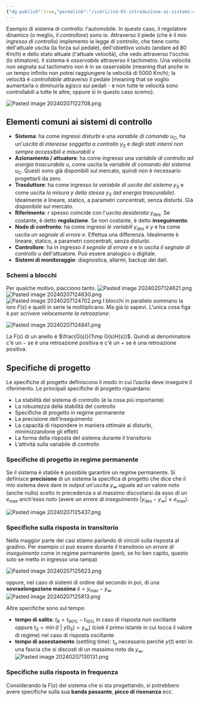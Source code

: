 ```yaml
---
{"dg-publish":true,"permalink":"/indri/ind-01-introduzione-ai-sistemi-di-controllo/"}
---
```


Esempio di sistema di controllo: l'automobile. In questo caso, il regolatore dinamico (o meglio, *il controllore*) sono io. Attraverso il piede (che è il mio *ingresso di controllo*) implemento la legge di controllo, che tiene conto dell'attuale uscita (la forza sul pedale), dell'obiettivo voluto (andare ad 80 Km/h) e dello stato attuale (l'attuale velocità), che vedo attraverso l'occhio (lo stimatore).
Il sistema è *osservabile* attraverso il tachimetro. Una velocità non segnata sul tachimetro non è in se osservabile (meaning that anche in un tempo infinito non potrei raggiungere la velocità di 5000 Km/h); la velocità è *controllabile* attraverso il pedale (meaning that se voglio aumentarla o diminuirla agisco sui pedali - e non tutte le velocità sono controllabili a tutte le altre, oppure sì in questo caso scemo).

![Pasted image 20240207122708.png](/img/user/img/Pasted%20image%2020240207122708.png)

## Elementi comuni ai sistemi di controllo
- **Sistema**: ha come ingressi *disturbi* e una *variabile di comando* $u_C$, ha un'*uscita di interesse soggetta a controllo* $y_S$ e degli *stati interni non sempre accessibili e misurabili* $x$
- **Azionamento / attuatore**: ha come ingresso una *variabile di controllo ad energia trascurabile* $u$, come uscita la *variabile di comando del sistema* $u_C$. Questi sono già disponibili sul mercato, quindi non è necessario progettarli da zero.
- **Trasduttore**: ha come ingresso *la variabile di uscita del sistema* $y_S$ e come uscita *la misura $y$ della stessa $y_S$ (ad energia trascurabile)*. Idealmente è lineare, statico, a parametri concentrati, senza disturbi. Già disponibile sul mercato.
- **Riferimento**: $r$ spesso coincide con l'*uscita desiderata* $y_{\text{des}}$. Se costante, è detto **regolazione**. Se non costante, è detto **inseguimento**.
- **Nodo di confronto**: ha come ingressi *le variabili $y_{\text{des}}$ e $y$* e ha come uscita *un segnale di errore $e$*. Effettua una differenza. Idealmente è lineare, statico, a parametri concentrati, senza disturbi. 
- **Controllore**: ha in ingresso *il segnale di errore $e$* e in uscita *il segnale di controllo $u$* dell'attuatore. Può essere analogico o digitale.
- **Sistemi di monitoraggio**: diagnostica, allarmi, backup dei dati.
### Schemi a blocchi
Per qualche motivo, piacciono tanto.
![Pasted image 20240207124621.png](/img/user/img/Pasted%20image%2020240207124621.png)![Pasted image 20240207124630.png](/img/user/img/Pasted%20image%2020240207124630.png)![Pasted image 20240207124702.png](/img/user/img/Pasted%20image%2020240207124702.png)
I blocchi in parallelo sommano la loro $F(s)$ e quelli in serie la moltiiplicano. Ma già lo sapevi. L'unica cosa figa è *per scrivere velocemente la retroazione*:

![Pasted image 20240207124841.png](/img/user/img/Pasted%20image%2020240207124841.png)

La $F(s)$ di un anello è $\frac{G(s)}{1\mp G(s)H(s)}$. Quindi al denominatore c'è un $-$ se è una retroazione positiva e c'è un $+$ se è una retroazione positiva.
## Specifiche di progetto
Le specifiche di progetto definiscono il modo in cui l’uscita deve inseguire il riferimento. Le principali specifiche di progetto riguardano:
- La stabilità del sistema di controllo (è la cosa più importante)
- La robustezza della stabilità del controllo
- Specifiche di progetto in regime permanente
- La precisione dell’inseguimento
- La capacità di rispondere in maniera ottimale ai disturbi, minimizzandone gli effetti
- La forma della risposta del sistema durante il transitorio
- L’attività sulla variabile di controllo
### Specifiche di progetto in regime permanente
Se il sistema è stabile è possibile garantire un regime permanente. Si definisce **precisione** di un sistema la specifica di progetto che dice che il mio sistema deve dare in output un'uscita $y_\infty$ uguale ad un valore noto (anche nullo) scelto in precedenza o al massimo discostarsi da esso di un $e_{\max}$ anch'esso noto (avere un *errore di inseguimento* $|y_{\text{des}}-y_\infty|\le e_{\max}$).

![Pasted image 20240207125437.png](/img/user/img/Pasted%20image%2020240207125437.png)
### Specifiche sulla risposta in transitorio
Nella maggior parte dei casi stiamo parlando di vincoli sulla risposta al gradino. Per esempio ci può essere durante il transitorio un *errore di inseguimento* come in regime permanente (però, se ho ben capito, questo solo se metto in ingresso una rampa)

![Pasted image 20240207125623.png](/img/user/img/Pasted%20image%2020240207125623.png)

oppure, nel caso di sistemi di ordine dal secondo in poi, di una **sovraelongazione massima** $\hat{s}=y_\max-y_\infty$ 
![Pasted image 20240207125813.png](/img/user/img/Pasted%20image%2020240207125813.png)

Altre specifiche sono sul tempo:
- **tempo di salita**: $t_R = t_{90\%} − t_{10\%}$ in caso di risposta non oscillante oppure $t_S=\min({t\ |\ y(t_S)=y_\infty})$ (cioè il primo istante in cui tocca il valore di regime) nel caso di risposta oscillante
- **tempo di assestamento** (settling time): $t_a$ necessario perchè $y(t)$ entri in una fascia che si discosti di un massimo noto da $y_\infty$.
	  ![Pasted image 20240207130131.png](/img/user/img/Pasted%20image%2020240207130131.png)
### Specifiche sulla risposta in frequenza
Considerando la $F(s)$ del sistema che si sta progettando, si potrebbero avere specifiche sulla sua **banda passante**, **picco di risonanza** ecc.